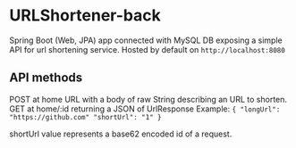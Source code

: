 # URLShortener-back
Spring Boot (Web, JPA) app connected with MySQL DB exposing a simple API for url shortening service.
Hosted by default on `http://localhost:8080`

## API methods
POST at home URL with a body of raw String describing an URL to shorten.
GET at home/:id returning a JSON of UrlResponse
Example: 
`{
  "longUrl": "https://github.com"
  "shortUrl": "1"
}`

shortUrl value represents a base62 encoded id of a request.
